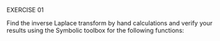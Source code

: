 EXERCISE 01

Find the inverse Laplace transform by hand calculations and verify your results using the 
Symbolic toolbox for the following functions:
